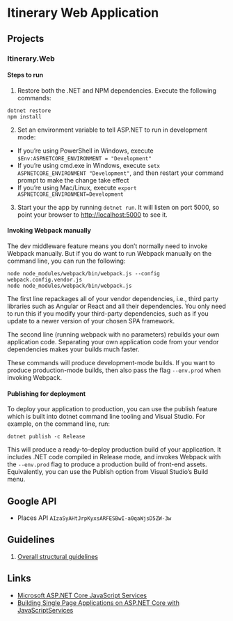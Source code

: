 # Itinerary Web Application

## Projects
### Itinerary.Web
#### Steps to run ####
1. Restore both the .NET and NPM dependencies. Execute the following commands:
```
dotnet restore
npm install
```
2. Set an environment variable to tell ASP.NET to run in development mode:
* If you’re using PowerShell in Windows, execute ```$Env:ASPNETCORE_ENVIRONMENT = "Development"```
* If you’re using cmd.exe in Windows, execute ```setx ASPNETCORE_ENVIRONMENT "Development"```, and then restart your command prompt to make the change take effect
* If you’re using Mac/Linux, execute ```export ASPNETCORE_ENVIRONMENT=Development```
3. Start your the app by running ```dotnet run```. It will listen on port 5000, so point your browser to [http://localhost:5000](http://localhost:5000) to see it.

#### Invoking Webpack manually ####
The dev middleware feature means you don’t normally need to invoke Webpack manually. But if you do want to run Webpack manually on the command line, you can run the following:

```
node node_modules/webpack/bin/webpack.js --config webpack.config.vendor.js
node node_modules/webpack/bin/webpack.js
```

The first line repackages all of your vendor dependencies, i.e., third party libraries such as Angular or React and all their dependencies. You only need to run this if you modify your third-party dependencies, such as if you update to a newer version of your chosen SPA framework.

The second line (running webpack with no parameters) rebuilds your own application code. Separating your own application code from your vendor dependencies makes your builds much faster.

These commands will produce development-mode builds. If you want to produce production-mode builds, then also pass the flag ```--env.prod``` when invoking Webpack.

#### Publishing for deployment ####

To deploy your application to production, you can use the publish feature which is built into dotnet command line tooling and Visual Studio. For example, on the command line, run:

```
dotnet publish -c Release
```

This will produce a ready-to-deploy production build of your application. It includes .NET code compiled in Release mode, and invokes Webpack with the ```--env.prod``` flag to produce a production build of front-end assets. Equivalently, you can use the Publish option from Visual Studio’s Build menu.

## Google API
* Places API ```AIzaSyAHtJrpKyxsARFESBwI-a0qaWjsD5ZW-3w```

## Guidelines ##
1. [Overall structural guidelines](https://angular.io/docs/ts/latest/guide/style-guide.html#!#file-tree)

## Links
* [Microsoft ASP.NET Core JavaScript Services](https://github.com/aspnet/JavaScriptServices)
* [Building Single Page Applications on ASP.NET Core with JavaScriptServices](https://blogs.msdn.microsoft.com/webdev/2017/02/14/building-single-page-applications-on-asp-net-core-with-javascriptservices/)